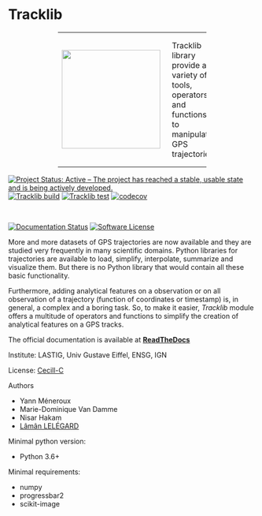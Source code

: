 # Tracklib

<p align="center">
<table style="border:none;border:0;width:60%"><tr>
  <td align="center" style="width:30%"><img width="200px" src="https://github.com/mdvandamme/tracklib/blob/main/doc/source/TracklibLogo.png" /></td>
  <td style="padding:16px;"><label>Tracklib</label> library provide a variety of tools, operators and functions to manipulate GPS trajectories</td>
</tr></table>
</p>

[![Project Status: Active – The project has reached a stable, usable state and is being actively developed.](https://www.repostatus.org/badges/latest/active.svg)](https://www.repostatus.org/#active)
[![Tracklib build](https://github.com/mdvandamme/tracklib/actions/workflows/ci.yml/badge.svg)](https://github.com/mdvandamme/tracklib/actions/workflows/ci.yml)
[![Tracklib test](https://github.com/mdvandamme/tracklib/actions/workflows/test.yml/badge.svg)](https://github.com/mdvandamme/tracklib/actions/workflows/test.yml)
[![codecov](https://codecov.io/gh/mdvandamme/tracklib/branch/main/graph/badge.svg?token=pHLaV21j2O)](https://codecov.io/gh/mdvandamme/tracklib)

<br/>

[![Documentation Status](https://readthedocs.org/projects/tracklib/badge/?version=latest)](https://tracklib.readthedocs.io/en/latest/?badge=latest)
[![Software License](https://img.shields.io/badge/Licence-Cecill--C-blue.svg?style=flat)](https://github.com/umrlastig/tracklib/blob/main/LICENCE)


More and more datasets of GPS trajectories are now available and they are studied very frequently in many scientific domains. 
Python libraries for trajectories are available to load, simplify, interpolate, summarize and visualize them. 
But there is no Python library that would contain all these basic functionality.  

Furthermore, adding analytical features on a observation or on all observation of a trajectory (function of coordinates or timestamp) 
is, in general, a complex and a boring task. So, to make it easier, *Tracklib* module offers a multitude of operators 
and functions to simplify the creation of analytical features on a GPS tracks. 

The official documentation is available at **[ReadTheDocs](https://tracklib.readthedocs.io)**

Institute: LASTIG, Univ Gustave Eiffel, ENSG, IGN

License: [Cecill-C](http://www.cecill.info/)

Authors
- Yann Méneroux
- Marie-Dominique Van Damme
- Nisar Hakam
- [Lâmân LELÉGARD](https://www.umr-lastig.fr/laman-lelegard/) 


Minimal python version:
- Python 3.6+

Minimal requirements:
- numpy
- progressbar2
- scikit-image











